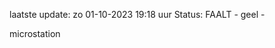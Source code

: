 laatste update: 
zo 01-10-2023 19:18   uur 
Status: FAALT - geel - 
<div class="service Y">microstation</div>